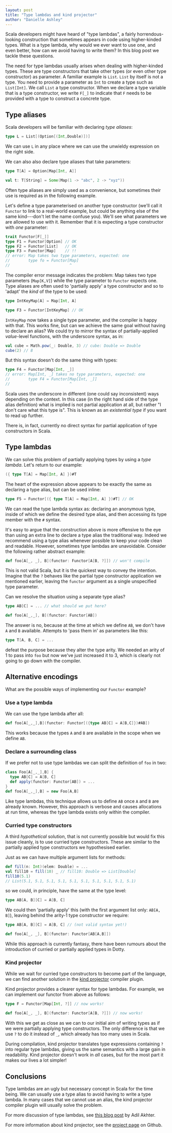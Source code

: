 ```yaml
---
layout: post
title: "Type lambdas and kind projector"
author: "Danielle Ashley"
---
```


Scala developers might have heard of "type lambdas",
a fairly horrendous-looking construction
that sometimes appears in code using higher-kinded types.
What is a type lambda,
why would we ever want to use one,
and even better, how can we avoid having to write them?
In this blog post we tackle these questions.

<!-- break -->

The need for type lambdas usually arises
when dealing with higher-kinded types.
These are type constructors that take other types
(or even other type constructor) as parameter.
A familiar example is `List`.
`List` by itself is not a type.
You need to provide a parameter as `Int`
to create a type such as `List[Int]`.
We call `List` a type constructor.
When we declare a type variable that is a type constructor,
we write `F[_]` to indicate that `F` needs
to be provided with a type to construct a concrete type.

## Type aliases

Scala developers will be familiar with declaring _type aliases_:

~~~scala
type L = List[(Option[(Int,Double)])]
~~~

We can use `L` in any place
where we can use the unwieldy expression on the right side.

We can also also declare type aliases that take parameters:

~~~scala
type T[A] = Option[Map[Int, A]]

val t: T[String] = Some(Map(1 -> "abc", 2 -> "xyz"))
~~~

Often type aliases are simply used as a convenience,
but sometimes their use is required
as in the following example.

Let's define a type parameterised on another type constructor
(we'll call it `Functor` to link to a real-world example,
but could be anything else of the same kind---don't let the name confuse you).
We'll see what parameters we are allowed to use with it.
Remember that it is expecting a type constructor with _one_ parameter:

~~~scala
trait Functor[F[_]]
type F1 = Functor[Option] // OK
type F2 = Functor[List]   // OK
type F3 = Functor[Map]    // !!
// error: Map takes two type parameters, expected: one
//        type fo = Functor[Map]
//                          ^
~~~

The compiler error message indicates the problem:
Map takes two type parameters (`Map[K,V]`)
while the type parameter to `Functor` expects one.
Type aliases are often used to
'partially apply' a type constructor
and so to 'adapt' the _kind_ of the type to be used:

~~~scala
type IntKeyMap[A] = Map[Int, A]

type F3 = Functor[IntKeyMap] // OK
~~~

`IntKeyMap` now takes a single type parameter,
and the compiler is happy with that.
This works fine,
but can we achieve the same goal
without having to declare an alias?
We could try to mirror the syntax of partially-applied
_value_-level functions, with the underscore syntax, as in:

~~~scala
val cube = Math.pow(_: Double, 3) // cube: Double => Double
cube(2) // 8
~~~

But this syntax doesn't do the same thing with types:

~~~scala
type F4 = Functor[Map[Int, _]]
// error: Map[Int, _] takes no type parameters, expected: one
//        type F4 = Functor[Map[Int, _]]
//                          ^
~~~

Scala uses the underscore in different
(one could say inconsistent)
ways depending on the context.
In this case (in the right hand side of the type alias definition)
what is implied is not partial application at all,
but rather "I don't care what this type is".
This is known as an _existential type_ if you want to read up further.

There is, in fact, currently no direct syntax for
partial application of type constructors in Scala.

## Type lambdas

We can solve this problem of partially applying types
by using a _type lambda_.
Let's return to our example:

~~~scala
({ type T[A] = Map[Int, A] })#T
~~~

The heart of the expression above
appears to be exactly the same as declaring a type alias,
but can be used inline:

~~~scala
type F5 = Functor[({ type T[A] = Map[Int, A] })#T] // OK
~~~

We can read the type lambda syntax as:
declaring an anonymous type,
inside of which we define the desired type alias,
and then accessing its type member with the `#` syntax.

It's easy to argue that the construction above
is more offensive to the eye than
using an extra line to declare a type alias the traditional way.
Indeed we recommend using a type alias whenever possible
to keep your code clean and readable.
However, sometimes type lambdas are unavoidable.
Consider the following rather abstract example:

~~~scala
def foo[A[_, _], B](functor: Functor[A[B, ?]]) // won't compile
~~~

This is not valid Scala,
but it is the quickest way to convey the intention.
Imagine that the `?` behaves like the
partial type constructor application we mentioned earlier,
leaving the `functor` argument as
a single unspecified type parameter.

Can we resolve the situation using a separate type alias?

~~~scala
type AB[C] = ... // what should we put here?

def foo[A[_,_], B](functor: Functor[AB])
~~~

The answer is no, because at the time at which we define `AB`,
we don't have `A` and `B` available.
Attempts to 'pass them in' as parameters like this:

~~~scala
type T[A, B, C] = ...
~~~

defeat the purpose because they alter the type arity.
We needed an arity of 1 to pass into `foo`
but now we've just increased it to 3,
which is clearly not going to go down with the compiler.

## Alternative encodings

What are the possible ways of implementing our `Functor` example?

### Use a type lambda

We can use the type lambda after all:

~~~scala
def foo[A[_,_],B](functor: Functor[({type AB[C] = A[B,C]})#AB])
~~~

This works because the types `A` and `B`
are available in the scope when we define `AB`.

### Declare a surrounding class

If we prefer not to use type lambdas
we can split the definition of `foo` in two:

~~~scala
class Foo[A[_,_],B] {
  type AB[C] = A[B, C]
  def apply(functor: Functor[AB]) = ...
}
def foo[A[_,_],B] = new Foo[A,B]
~~~

Like type lambdas, this technique allows us to
define `AB` once `A` and `B` are already known.
However, this approach is verbose
and causes allocations at run time,
whereas the type lambda exists only within the compiler.

### Curried type constructors

A third _hypothetical_ solution,
that is not currently possible
but would fix this issue cleanly,
is to use curried type constructors.
These are similar to
the partially applied type constructors
we hypothesised earlier.

Just as we can have multiple argument lists for methods:

~~~scala
def fill(n: Int)(elem: Double) = ...
val fill10 = fill(10) _ // fill10: Double => List[Double]
fill10(5.1)
// List(5.1, 5.1, 5.1, 5.1, 5.1, 5.1, 5.1, 5.1, 5.1, 5.1)
~~~

so we could, in principle, have the same at the type level:

~~~scala
type AB[A, B][C] = A[B, C]
~~~

We could then 'partially apply' this
(with the first argument list only: `AB[A, B]`),
leaving behind the arity-1 type constructor we require:

~~~scala
type AB[A, B][C] = A[B, C] // (not valid syntax yet!)

def foo[A[_, _], B](functor: Functor[AB[A,B]])
~~~

While this approach is currently fantasy,
there have been rumours about the introduction
of curried or partially applied types in Dotty.

### Kind projector

While we wait for curried type constructors
to become part of the language,
we can find another solution in
the [kind projector](https://github.com/non/kind-projector)
compiler plugin.

Kind projector provides a clearer syntax for type lambdas.
For example, we can implement our functor from above as follows:

~~~scala
type F = Functor[Map[Int, ?]] // now works!

def foo[A[_, _], B](functor: Functor[A[B, ?]]) // now works!
~~~

With this we get as close as we can
to our initial aim of writing types
as if we were partially applying type constructors.
The only difference is that we use `?` to do it instead of `_`,
which already has too many uses in Scala.

During compilation, kind projector translates
type expressions containing `?`
into regular type lambdas,
giving us the same semantics
with a large gain in readability.
Kind projector doesn't work in _all_ cases,
but for the most part it makes our lives a lot simpler!

## Conclusions

Type lambdas are an ugly but necessary concept in Scala for the time being.
We can usually use a type alias
to avoid having to write a type lambda.
In many cases that we cannot use an alias,
the kind projector compiler plugin will usually solve the problem.

For more discussion of type lambdas,
see [this blog post](https://blog.adilakhter.com/2015/02/18/applying-scalas-type-lambda/) by Adil Akhter.

For more information about kind projector,
see the [project page]( (https://github.com/non/kind-projector)) on Github.
